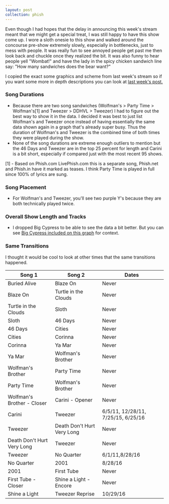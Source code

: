 ```yaml
---
layout: post
collection: phish
---
```


Even though I had hopes that the delay in announcing this week's stream meant that we might get a special treat, I was still happy to have this show come up.  I wore a sloth onesie to this show and walked around the concourse pre-show extremely slowly, especially in bottlenecks, just to mess with people.  It was really fun to see annoyed people get past me then look back and chuckle once they realized the bit.  It was also funny to hear people yell "Wombat!" and have the lady in the spicy chicken sandwich line say: "How many sandwiches does the bear want?"

I copied the exact some graphics and scheme from last week's stream so if you want some more in depth descriptions you can look at [last week's post.](https://jroefive.github.io/2020/05/17/Dinner-and-a-Movie-7-21-97.html)

### Song Durations  
* Because there are two song sandwiches (Wolfman's > Party Time > Wolfman's[1] and Tweezer > DDHVL > Tweezer) I had to figure out the best way to show it in the data.  I decided it was best to just list Wolfman's and Tweezer once instead of having essentially the same data shown again in a graph that's already super busy.  Thus the duration of Wolfman's and Tweezer is the combined time of both times they were played during the show.  
* None of the song durations are extreme enough outliers to mention but the 46 Days and Tweezer are in the top 25 percent for length and Carini is a bit short, especially if compared just with the most recent 95 shows.

[1] - Based on Phish.com LivePhish.com this is a separate song, Phish.net and Phish.in have it marked as teases.  I think Party Time is played in full since 100% of lyrics are sung.

<div class="flourish-embed flourish-scatter" data-src="visualisation/2576563" data-url="https://flo.uri.sh/visualisation/2576563/embed"><script src="https://public.flourish.studio/resources/embed.js"></script></div>  <div class="flourish-embed flourish-scatter" data-src="visualisation/2576367" data-url="https://flo.uri.sh/visualisation/2576367/embed"><script src="https://public.flourish.studio/resources/embed.js"></script></div>  


### Song Placement  
* For Wolfman's and Tweezer, you'll see two purple Y's because they are both technically played twice.  

<div class="flourish-embed flourish-scatter" data-src="visualisation/2576111" data-url="https://flo.uri.sh/visualisation/2576111/embed"><script src="https://public.flourish.studio/resources/embed.js"></script></div>  
<div class="flourish-embed flourish-scatter" data-src="visualisation/2576270" data-url="https://flo.uri.sh/visualisation/2576270/embed"><script src="https://public.flourish.studio/resources/embed.js"></script></div>

### Overall Show Length and Tracks  
* I dropped Big Cypress to be able to see the data a bit better.  But you can see [Big Cypress included on this graph](https://public.flourish.studio/visualisation/2575772/) for context.  

<div class="flourish-embed flourish-scatter" data-src="visualisation/2575887" data-url="https://flo.uri.sh/visualisation/2575887/embed"><script src="https://public.flourish.studio/resources/embed.js"></script></div>
<div class="flourish-embed flourish-scatter" data-src="visualisation/2427791" data-url="https://flo.uri.sh/visualisation/2427791/embed"><script src="https://public.flourish.studio/resources/embed.js"></script></div>  

### Same Transitions  
I thought it would be cool to look at other times that the same transitions happened.  

|Song 1|Song 2|Dates|  
|--|--|--|  
|Buried Alive|Blaze On|Never|  
|Blaze On|Turtle in the Clouds|Never|  
|Turtle in the Clouds|Sloth|Never|  
|Sloth|46 Days|Never|  
|46 Days|Cities|Never|  
|Cities|Corinna|Never|  
|Corinna|Ya Mar|Never|  
|Ya Mar|Wolfman's Brother|Never|  
|Wolfman's Brother|Party Time|Never|
|Party Time|Wolfman's Brother|Never|
|Wolfman's Brother - Closer|Carini - Opener|Never|
|Carini|Tweezer|6/5/11, 12/28/11, 7/25/15, 6/25/16|  
|Tweezer|Death Don't Hurt Very Long|Never|  
|Death Don't Hurt Very Long|Tweezer|Never|  
|Tweezer|No Quarter|6/1/11,8/28/16|  
|No Quarter|2001|8/28/16|  
|2001|First Tube|Never|  
|First Tube - Closer|Shine a Light - Encore|Never|  
|Shine a Light|Tweezer Reprise|10/29/16|
